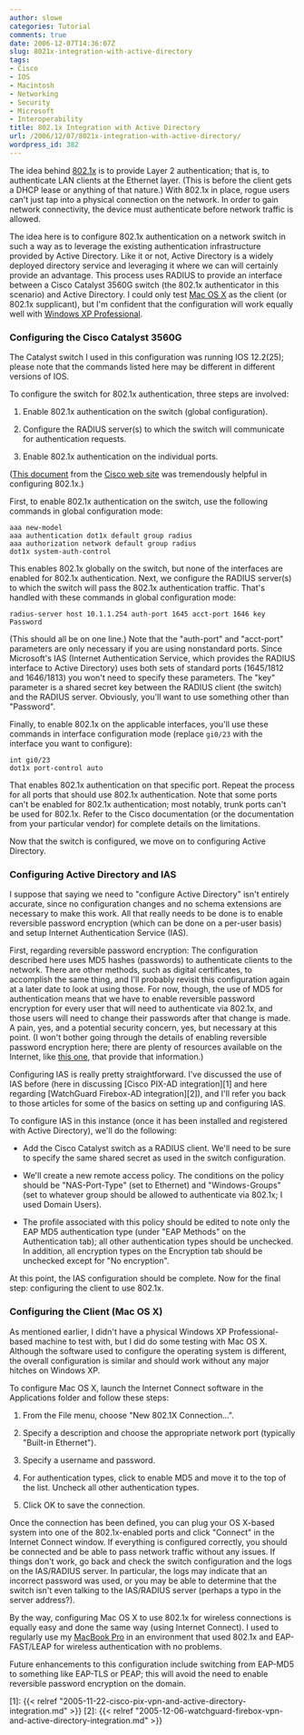 ```yaml
---
author: slowe
categories: Tutorial
comments: true
date: 2006-12-07T14:36:07Z
slug: 8021x-integration-with-active-directory
tags:
- Cisco
- IOS
- Macintosh
- Networking
- Security
- Microsoft
- Interoperability
title: 802.1x Integration with Active Directory
url: /2006/12/07/8021x-integration-with-active-directory/
wordpress_id: 382
---
```


The idea behind [802.1x](http://en.wikipedia.org/wiki/802.1x) is to provide Layer 2 authentication; that is, to authenticate LAN clients at the Ethernet layer. (This is before the client gets a DHCP lease or anything of that nature.) With 802.1x in place, rogue users can't just tap into a physical connection on the network. In order to gain network connectivity, the device must authenticate before network traffic is allowed.

The idea here is to configure 802.1x authentication on a network switch in such a way as to leverage the existing authentication infrastructure provided by Active Directory. Like it or not, Active Directory is a widely deployed directory service and leveraging it where we can will certainly provide an advantage. This process uses RADIUS to provide an interface between a Cisco Catalyst 3560G switch (the 802.1x authenticator in this scenario) and Active Directory. I could only test [Mac OS X](http://www.apple.com/macosx/) as the client (or 802.1x supplicant), but I'm confident that the configuration will work equally well with [Windows XP Professional](http://www.microsoft.com/windowsxp/).

### Configuring the Cisco Catalyst 3560G

The Catalyst switch I used in this configuration was running IOS 12.2(25); please note that the commands listed here may be different in different versions of IOS.

To configure the switch for 802.1x authentication, three steps are involved:

1. Enable 802.1x authentication on the switch (global configuration).

2. Configure the RADIUS server(s) to which the switch will communicate for authentication requests.

3. Enable 802.1x authentication on the individual ports.

([This document](http://www.cisco.com/en/US/products/hw/switches/ps646/products_configuration_guide_chapter09186a00801cdf3a.html) from the [Cisco web site](http://www.cisco.com/) was tremendously helpful in configuring 802.1x.)

First, to enable 802.1x authentication on the switch, use the following commands in global configuration mode:

	aaa new-model  
	aaa authentication dot1x default group radius  
	aaa authorization network default group radius  
	dot1x system-auth-control

This enables 802.1x globally on the switch, but none of the interfaces are enabled for 802.1x authentication. Next, we configure the RADIUS server(s) to which the switch will pass the 802.1x authentication traffic. That's handled with these commands in global configuration mode:

	radius-server host 10.1.1.254 auth-port 1645 acct-port 1646 key Password

(This should all be on one line.) Note that the "auth-port" and "acct-port" parameters are only necessary if you are using nonstandard ports. Since Microsoft's IAS (Internet Authentication Service, which provides the RADIUS interface to Active Directory) uses both sets of standard ports (1645/1812 and 1646/1813) you won't need to specify these parameters. The "key" parameter is a shared secret key between the RADIUS client (the switch) and the RADIUS server. Obviously, you'll want to use something other than "Password".

Finally, to enable 802.1x on the applicable interfaces, you'll use these commands in interface configuration mode (replace `gi0/23` with the interface you want to configure):

	int gi0/23  
	dot1x port-control auto

That enables 802.1x authentication on that specific port. Repeat the process for all ports that should use 802.1x authentication. Note that some ports can't be enabled for 802.1x authentication; most notably, trunk ports can't be used for 802.1x. Refer to the Cisco documentation (or the documentation from your particular vendor) for complete details on the limitations.

Now that the switch is configured, we move on to configuring Active Directory.

### Configuring Active Directory and IAS

I suppose that saying we need to "configure Active Directory" isn't entirely accurate, since no configuration changes and no schema extensions are necessary to make this work. All that really needs to be done is to enable reversible password encryption (which can be done on a per-user basis) and setup Internet Authentication Service (IAS).

First, regarding reversible password encryption: The configuration described here uses MD5 hashes (passwords) to authenticate clients to the network. There are other methods, such as digital certificates, to accomplish the same thing, and I'll probably revisit this configuration again at a later date to look at using those. For now, though, the use of MD5 for authentication means that we have to enable reversible password encryption for every user that will need to authenticate via 802.1x, and those users will need to change their passwords after that change is made. A pain, yes, and a potential security concern, yes, but necessary at this point. (I won't bother going through the details of enabling reversible password encryption here; there are plenty of resources available on the Internet, like [this one](http://download.microsoft.com/download/b/0/e/b0e2a363-0044-4327-8f17-020818f57234/Wired_depl.doc), that provide that information.)

Configuring IAS is really pretty straightforward. I've discussed the use of IAS before (here in discussing [Cisco PIX-AD integration][1] and here regarding [WatchGuard Firebox-AD integration][2]), and I'll refer you back to those articles for some of the basics on setting up and configuring IAS.

To configure IAS in this instance (once it has been installed and registered with Active Directory), we'll do the following:

* Add the Cisco Catalyst switch as a RADIUS client. We'll need to be sure to specify the same shared secret as used in the switch configuration.

* We'll create a new remote access policy. The conditions on the policy should be "NAS-Port-Type" (set to Ethernet) and "Windows-Groups" (set to whatever group should be allowed to authenticate via 802.1x; I used Domain Users).

* The profile associated with this policy should be edited to note only the EAP MD5 authentication type (under "EAP Methods" on the Authentication tab); all other authentication types should be unchecked. In addition, all encryption types on the Encryption tab should be unchecked except for "No encryption".

At this point, the IAS configuration should be complete. Now for the final step: configuring the client to use 802.1x.

### Configuring the Client (Mac OS X)

As mentioned earlier, I didn't have a physical Windows XP Professional-based machine to test with, but I did do some testing with Mac OS X. Although the software used to configure the operating system is different, the overall configuration is similar and should work without any major hitches on Windows XP.

To configure Mac OS X, launch the Internet Connect software in the Applications folder and follow these steps:

1. From the File menu, choose "New 802.1X Connection...".

2. Specify a description and choose the appropriate network port (typically "Built-in Ethernet").

3. Specify a username and password.

4. For authentication types, click to enable MD5 and move it to the top of the list. Uncheck all other authentication types.

5. Click OK to save the connection.

Once the connection has been defined, you can plug your OS X-based system into one of the 802.1x-enabled ports and click "Connect" in the Internet Connect window. If everything is configured correctly, you should be connected and be able to pass network traffic without any issues. If things don't work, go back and check the switch configuration and the logs on the IAS/RADIUS server. In particular, the logs may indicate that an incorrect password was used, or you may be able to determine that the switch isn't even talking to the IAS/RADIUS server (perhaps a typo in the server address?).

By the way, configuring Mac OS X to use 802.1x for wireless connections is equally easy and done the same way (using Internet Connect). I used to regularly use my [MacBook Pro](http://www.apple.com/macbookpro/) in an environment that used 802.1x and EAP-FAST/LEAP for wireless authentication with no problems.

Future enhancements to this configuration include switching from EAP-MD5 to something like EAP-TLS or PEAP; this will avoid the need to enable reversible password encryption on the domain.

[1]: {{< relref "2005-11-22-cisco-pix-vpn-and-active-directory-integration.md" >}}
[2]: {{< relref "2005-12-06-watchguard-firebox-vpn-and-active-directory-integration.md" >}}
